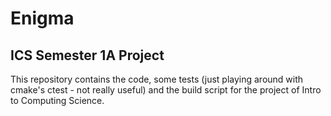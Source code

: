 # Enigma

## ICS Semester 1A Project

This repository contains the code, some tests (just playing around with cmake's ctest - not really useful) and the build script for the project of Intro to Computing Science.
